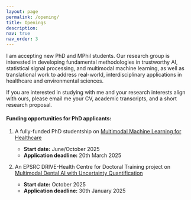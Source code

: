 ```yaml
---
layout: page
permalink: /opening/
title: Openings
description:
nav: true
nav_order: 3
---
```


I am accepting new PhD and MPhil students. Our research group is interested in developing fundamental methodologies in trustworthy AI, statistical signal processing, and multimodal machine learning, as well as translational work to address real-world, interdisciplinary applications in healthcare and environmental sciences.

If you are interested in studying with me and your research interests align with ours, please email me your CV, academic transcripts, and a short research proposal.

#### Funding opportunities for PhD applicants:

1. A fully-funded PhD studentship on [Multimodal Machine Learning for Healthcare](https://www.kcl.ac.uk/dentistry/research/phd-opportunities-folder/multimodal-machine-learning-for-healthcare)  
   - **Start date:** June/October 2025  
   - **Application deadline:** 20th March 2025  

2. An EPSRC DRIVE-Health Centre for Doctoral Training project on [Multimodal Dental AI with Uncertainty Quantification](https://www.drive-health.org.uk/projectpages/projects_2025_109)  
   - **Start date:** October 2025  
   - **Application deadline:** 30th January 2025 